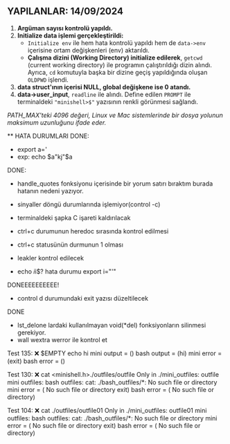 ## YAPILANLAR: 14/09/2024

1. **Argüman sayısı kontrolü yapıldı.**
2. **Initialize data işlemi gerçekleştirildi:**
   - `Initialize env` ile hem hata kontrolü yapıldı hem de `data->env` içerisine ortam değişkenleri (env) aktarıldı.
   - **Çalışma dizini (Working Directory) initialize edilerek**, `getcwd` (current working directory) ile programın çalıştırıldığı dizin alındı. Ayrıca, `cd` komutuyla başka bir dizine geçiş yapıldığında oluşan `OLDPWD` işlendi.
3. **data struct'ının içerisi NULL, global değişkene ise 0 atandı.**
4. **data->user_input**, `readline` ile alındı. Define edilen `PROMPT` ile terminaldeki `"minishell>$"` yazısının renkli görünmesi sağlandı.

*PATH_MAX'teki 4096 değeri, Linux ve Mac sistemlerinde bir dosya yolunun maksimum uzunluğunu ifade eder.*


** HATA DURUMLARI
  DONE:
 <!-- -  echo $a işlemesi echo modda hatalı çalışıyor.  -->
   - export a='
   - exp: echo $a"kj"$a

  DONE:
 <!-- - unset  durumunda hata var.hataya ulaşmak için aşağıdakileri yap
   - export i
   - export i=asim
   - unset i
   - export
 - bu işlemleri yaptığında env içinden i değeri silinmiş olacak ama export içinde hala var  -->
 - handle_quotes fonksiyonu içerisinde bir yorum satırı bıraktım burada hatanın nedeni yazıyor.

 - sinyaller döngü durumlarında işlemiyor(control -c)
 - terminaldeki şapka C işareti kaldırılacak
 - ctrl+c durumunun heredoc sırasında kontrol edilmesi 
 - ctrl+c statusünün durmunun 1 olması
 - leakler kontrol edilecek
 - echo $i$i$? hata durumu export i="'"
 <!-- - global exit durumları düzenlenecek --> DONEEEEEEEEEE!
 - control d durumundaki exit yazısı düzeltilecek
 <!-- - çıkışlardaki statusler kontrol edilecek --> DONE


 - lst_delone lardaki kullanılmayan void(*del) fonksiyonların silinmesi gerekiyor.
 - wall wextra werror ile kontrol et






Test 135: ❌ $EMPTY echo hi 
mini output = ()
bash output = (hi)
mini error = (exit)
bash error = ()

Test 130: ❌ cat <minishell.h>./outfiles/outfile 
Only in ./mini_outfiles: outfile
mini outfiles:
bash outfiles:
cat: ./bash_outfiles/*: No such file or directory
mini error = ( No such file or directory exit)
bash error = ( No such file or directory)

Test 104: ❌ cat <missing >./outfiles/outfile01 
Only in ./mini_outfiles: outfile01
mini outfiles:
bash outfiles:
cat: ./bash_outfiles/*: No such file or directory
mini error = ( No such file or directory exit)
bash error = ( No such file or directory)